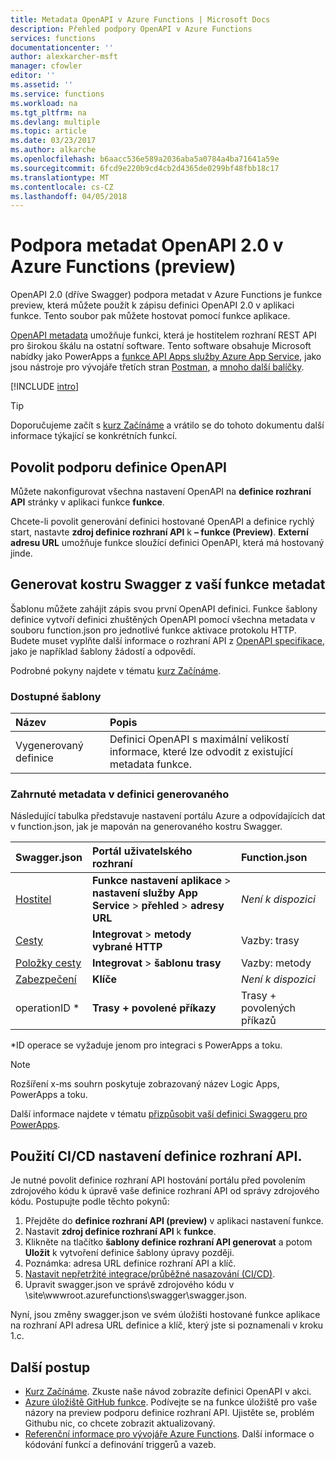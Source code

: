 ```yaml
---
title: Metadata OpenAPI v Azure Functions | Microsoft Docs
description: Přehled podpory OpenAPI v Azure Functions
services: functions
documentationcenter: ''
author: alexkarcher-msft
manager: cfowler
editor: ''
ms.assetid: ''
ms.service: functions
ms.workload: na
ms.tgt_pltfrm: na
ms.devlang: multiple
ms.topic: article
ms.date: 03/23/2017
ms.author: alkarche
ms.openlocfilehash: b6aacc536e589a2036aba5a0784a4ba71641a59e
ms.sourcegitcommit: 6fcd9e220b9cd4cb2d4365de0299bf48fbb18c17
ms.translationtype: MT
ms.contentlocale: cs-CZ
ms.lasthandoff: 04/05/2018
---
```

# <a name="openapi-20-metadata-support-in-azure-functions-preview"></a>Podpora metadat OpenAPI 2.0 v Azure Functions (preview)
OpenAPI 2.0 (dříve Swagger) podpora metadat v Azure Functions je funkce preview, která můžete použít k zápisu definici OpenAPI 2.0 v aplikaci funkce. Tento soubor pak můžete hostovat pomocí funkce aplikace.

[OpenAPI metadata](http://swagger.io/) umožňuje funkci, která je hostitelem rozhraní REST API pro širokou škálu na ostatní software. Tento software obsahuje Microsoft nabídky jako PowerApps a [funkce API Apps služby Azure App Service](../app-service/app-service-web-overview.md), jako jsou nástroje pro vývojáře třetích stran [Postman](https://www.getpostman.com/docs/importing_swagger), a [mnoho další balíčky](http://swagger.io/tools/).

[!INCLUDE [intro](../../includes/functions-bindings-intro.md)]

>[!TIP]
>Doporučujeme začít s [kurz Začínáme](./functions-api-definition-getting-started.md) a vrátilo se do tohoto dokumentu další informace týkající se konkrétních funkcí.

## <a name="enable"></a>Povolit podporu definice OpenAPI
Můžete nakonfigurovat všechna nastavení OpenAPI na **definice rozhraní API** stránky v aplikaci funkce **funkce**.

Chcete-li povolit generování definici hostované OpenAPI a definice rychlý start, nastavte **zdroj definice rozhraní API** k **– funkce (Preview)**. **Externí adresu URL** umožňuje funkce sloužící definici OpenAPI, která má hostovaný jinde.

## <a name="generate-definition"></a>Generovat kostru Swagger z vaší funkce metadat
Šablonu můžete zahájit zápis svou první OpenAPI definici. Funkce šablony definice vytvoří definici zhuštěných OpenAPI pomocí všechna metadata v souboru function.json pro jednotlivé funkce aktivace protokolu HTTP. Budete muset vyplňte další informace o rozhraní API z [OpenAPI specifikace](http://swagger.io/specification/), jako je například šablony žádostí a odpovědí.

Podrobné pokyny najdete v tématu [kurz Začínáme](./functions-api-definition-getting-started.md).

### <a name="templates"></a>Dostupné šablony

|Název| Popis |
|:-----|:-----|
|Vygenerovaný definice|Definici OpenAPI s maximální velikostí informace, které lze odvodit z existující metadata funkce.|

### <a name="quickstart-details"></a>Zahrnuté metadata v definici generovaného

Následující tabulka představuje nastavení portálu Azure a odpovídajících dat v function.json, jak je mapován na generovaného kostru Swagger.

|Swagger.json|Portál uživatelského rozhraní|Function.json|
|:----|:-----|:-----|
|[Hostitel](http://swagger.io/specification/#fixed-fields-15)|**Funkce nastavení aplikace** > **nastavení služby App Service** > **přehled** > **adresy URL**|*Není k dispozici*
|[Cesty](http://swagger.io/specification/#paths-object-29)|**Integrovat** > **metody vybrané HTTP**|Vazby: trasy
|[Položky cesty](http://swagger.io/specification/#path-item-object-32)|**Integrovat** > **šablonu trasy**|Vazby: metody
|[Zabezpečení](http://swagger.io/specification/#security-scheme-object-112)|**Klíče**|*Není k dispozici*|
|operationID *|**Trasy + povolené příkazy**|Trasy + povolených příkazů|

\*ID operace se vyžaduje jenom pro integraci s PowerApps a toku.
> [!NOTE]
> Rozšíření x-ms souhrn poskytuje zobrazovaný název Logic Apps, PowerApps a toku.
>
> Další informace najdete v tématu [přizpůsobit vaší definici Swaggeru pro PowerApps](https://powerapps.microsoft.com/tutorials/customapi-how-to-swagger/).

## <a name="CICD"></a>Použití CI/CD nastavení definice rozhraní API.

 Je nutné povolit definice rozhraní API hostování portálu před povolením zdrojového kódu k úpravě vaše definice rozhraní API od správy zdrojového kódu. Postupujte podle těchto pokynů:

1. Přejděte do **definice rozhraní API (preview)** v aplikaci nastavení funkce.
  1. Nastavit **zdroj definice rozhraní API** k **funkce**.
  1. Klikněte na tlačítko **šablony definice rozhraní API generovat** a potom **Uložit** k vytvoření definice šablony úpravy později.
  1. Poznámka: adresa URL definice rozhraní API a klíč.
1. [Nastavit nepřetržité integrace/průběžné nasazování (CI/CD)](https://docs.microsoft.com/azure/azure-functions/functions-continuous-deployment#continuous-deployment-requirements).
2. Upravit swagger.json ve správě zdrojového kódu v \site\wwwroot\.azurefunctions\swagger\swagger.json.

Nyní, jsou změny swagger.json ve svém úložišti hostované funkce aplikace na rozhraní API adresa URL definice a klíč, který jste si poznamenali v kroku 1.c.

## <a name="next-steps"></a>Další postup
* [Kurz Začínáme](functions-api-definition-getting-started.md). Zkuste naše návod zobrazíte definici OpenAPI v akci.
* [Azure úložiště GitHub funkce](https://github.com/Azure/Azure-Functions/). Podívejte se na funkce úložiště pro vaše názory na preview podporu definice rozhraní API. Ujistěte se, problém Githubu nic, co chcete zobrazit aktualizovaný.
* [Referenční informace pro vývojáře Azure Functions](functions-reference.md). Další informace o kódování funkcí a definování triggerů a vazeb.

